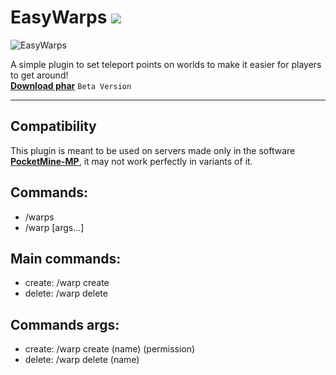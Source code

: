 # EasyWarps [![](https://poggit.pmmp.io/shield.state/EasyWorld)](https://poggit.pmmp.io/p/EasyWorld)
![EasyWarps](https://images-ext-1.discordapp.net/external/-B4gyhX3tHZMWZRgyDRGmNoucDM_b6LDyuc05tzEWyA/https/repository-images.githubusercontent.com/547500502/9cb24fee-b7a4-48eb-a860-359bc8f72f20)

A simple plugin to set teleport points on worlds to make it easier for players to get around! <br> **[Download phar](https://poggit.pmmp.io/r/194673/EasyWarps_dev-12.phar)** ``Beta Version``
- - - -
## Compatibility
This plugin is meant to be used on servers made only in the software **[PocketMine-MP](https://github.com/pmmp/PocketMine-MP)**, it may not work perfectly in variants of it.

## Commands:
- /warps
- /warp [args...]

## Main commands:
- create: /warp create
- delete: /warp delete

## Commands args:
- create: /warp create (name) (permission)
- delete: /warp delete (name) 

